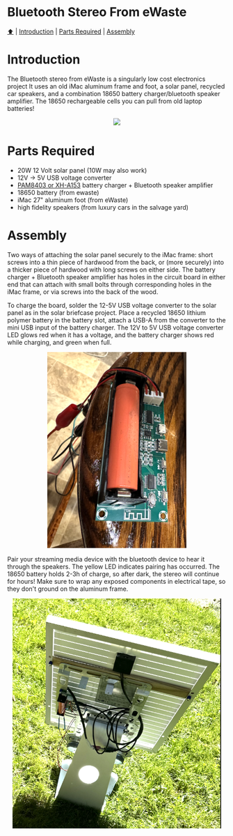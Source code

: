 <!DOCTYPE html>
<h1 id="top">Bluetooth Stereo From eWaste</h1>
<p><a href="README.md"> ⬆️</a> | <a href="bluetoothewastestereo.md#Introduction">Introduction</a> | <a href="bluetoothewastestereo.md#partslist">Parts Required</a> | <a href="bluetoothewastestereo.md#assembly">Assembly</a></p>
<h1 id="introduction">Introduction</h1>                                                                         
<p>The Bluetooth stereo from eWaste is a singularly low cost electronics project  It uses an old iMac aluminum frame and foot, a solar panel, recycled car speakers, and a combination 18650 battery charger/bluetooth speaker amplifier.  The 18650 rechargeable cells you can pull from old laptop batteries!</p>
<p align="center"><img src="BT_stereo_02.png" width="640"></p>
<h1 id="partslist">Parts Required</h1> 
<p>
  <ul>
    <li>20W 12 Volt solar panel (10W may also work)</li>
        <li>12V -> 5V USB voltage converter</li>
        <li><a href="https://www.aliexpress.com/item/1005003399765292.html">PAM8403 or XH-A153</a> battery charger + Bluetooth speaker amplifier</li>
        <li>18650 battery (from ewaste)</li>
        <li>iMac 27" aluminum foot (from eWaste)</li>
        <li>high fidelity speakers (from luxury cars in the salvage yard)</li>
  </ul>
</p>
<h1 id="assembly">Assembly</h1> 
<p>Two ways of attaching the solar panel securely to the iMac frame: short screws into a thin piece of hardwood from the back, or (more securely) into a thicker piece of hardwood with long screws on either side.  The battery charger + Bluetooth speaker amplifier has holes in the circuit board in either end that can attach with small bolts through corresponding holes in the iMac frame, or via screws into the back of the wood.   
  
To charge the board, solder the 12-5V USB voltage converter to the solar panel as in the solar briefcase project.  Place a recycled 18650 lithium polymer battery in the battery slot, attach a USB-A from the converter to the mini USB input of the battery charger.  The 12V to 5V USB voltage converter LED glows red when it has a voltage, and the battery charger shows red while charging, and green when full.  </p>
<p align="center"><img src="BT_stereo_03.png" width="320"></p>
<p>Pair your streaming media device with the bluetooth device to hear it through the speakers.  The yellow LED indicates pairing has occurred.  The 18650 battery holds 2-3h of charge, so after dark, the stereo will continue for hours!  Make sure to wrap any exposed components in electrical tape, so they don't ground on the aluminum frame. </p>
<p align="center"><img src="BT_stereo_01.png" width="480"></p>
</html>
